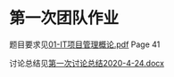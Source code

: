 # 第一次团队作业
题目要求见[01-IT项目管理概论.pdf](./01-IT项目管理概论.pdf) Page 41

讨论总结见[第一次讨论总结2020-4-24.docx](./第一次讨论总结2020-4-24.docx)